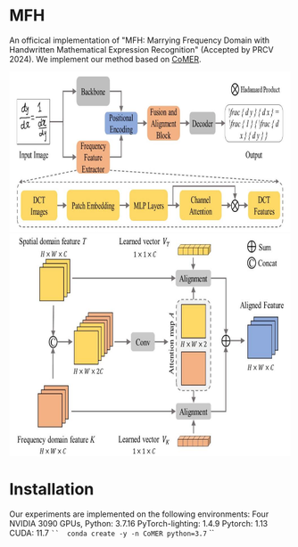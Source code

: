 # MFH
An officical implementation of "MFH: Marrying Frequency Domain with Handwritten Mathematical Expression Recognition" (Accepted by PRCV 2024). We implement our method based on [CoMER](https://arxiv.org/abs/2207.04410).
  
<img src="https://github.com/Hryxyhe/MFH/raw/master/material/Pipeline.jpg" width="800px">
<img src="https://github.com/Hryxyhe/MFH/raw/master/material/FAB.jpg" width="800px" height="400px">

# Installation
Our experiments are implemented on the following environments: Four NVIDIA 3090 GPUs, Python: 3.7.16 PyTorch-lighting: 1.4.9 Pytorch: 1.13 CUDA: 11.7
` `` 
conda create -y -n CoMER python=3.7
` ``
